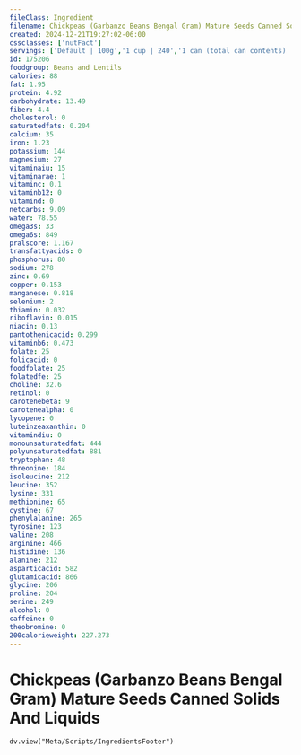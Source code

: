 ```yaml
---
fileClass: Ingredient
filename: Chickpeas (Garbanzo Beans Bengal Gram) Mature Seeds Canned Solids And Liquids
created: 2024-12-21T19:27:02-06:00
cssclasses: ['nutFact']
servings: ['Default | 100g','1 cup | 240','1 can (total can contents) | 448']
id: 175206
foodgroup: Beans and Lentils
calories: 88
fat: 1.95
protein: 4.92
carbohydrate: 13.49
fiber: 4.4
cholesterol: 0
saturatedfats: 0.204
calcium: 35
iron: 1.23
potassium: 144
magnesium: 27
vitaminaiu: 15
vitaminarae: 1
vitaminc: 0.1
vitaminb12: 0
vitamind: 0
netcarbs: 9.09
water: 78.55
omega3s: 33
omega6s: 849
pralscore: 1.167
transfattyacids: 0
phosphorus: 80
sodium: 278
zinc: 0.69
copper: 0.153
manganese: 0.818
selenium: 2
thiamin: 0.032
riboflavin: 0.015
niacin: 0.13
pantothenicacid: 0.299
vitaminb6: 0.473
folate: 25
folicacid: 0
foodfolate: 25
folatedfe: 25
choline: 32.6
retinol: 0
carotenebeta: 9
carotenealpha: 0
lycopene: 0
luteinzeaxanthin: 0
vitamindiu: 0
monounsaturatedfat: 444
polyunsaturatedfat: 881
tryptophan: 48
threonine: 184
isoleucine: 212
leucine: 352
lysine: 331
methionine: 65
cystine: 67
phenylalanine: 265
tyrosine: 123
valine: 208
arginine: 466
histidine: 136
alanine: 212
asparticacid: 582
glutamicacid: 866
glycine: 206
proline: 204
serine: 249
alcohol: 0
caffeine: 0
theobromine: 0
200calorieweight: 227.273
---
```


# Chickpeas (Garbanzo Beans Bengal Gram) Mature Seeds Canned Solids And Liquids

```dataviewjs
dv.view("Meta/Scripts/IngredientsFooter")
```